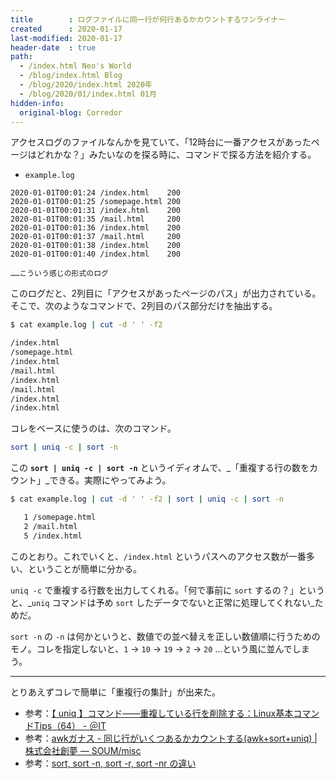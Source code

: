 ```yaml
---
title        : ログファイルに同一行が何行あるかカウントするワンライナー
created      : 2020-01-17
last-modified: 2020-01-17
header-date  : true
path:
  - /index.html Neo's World
  - /blog/index.html Blog
  - /blog/2020/index.html 2020年
  - /blog/2020/01/index.html 01月
hidden-info:
  original-blog: Corredor
---
```


アクセスログのファイルなんかを見ていて、「12時台に一番アクセスがあったページはどれかな？」みたいなのを探る時に、コマンドで探る方法を紹介する。

- `example.log`

```
2020-01-01T00:01:24 /index.html    200
2020-01-01T00:01:25 /somepage.html 200
2020-01-01T00:01:31 /index.html    200
2020-01-01T00:01:35 /mail.html     200
2020-01-01T00:01:36 /index.html    200
2020-01-01T00:01:37 /mail.html     200
2020-01-01T00:01:38 /index.html    200
2020-01-01T00:01:40 /index.html    200

……こういう感じの形式のログ
```

このログだと、2列目に「アクセスがあったページのパス」が出力されている。そこで、次のようなコマンドで、2列目のパス部分だけを抽出する。

```bash
$ cat example.log | cut -d ' ' -f2

/index.html
/somepage.html
/index.html
/mail.html
/index.html
/mail.html
/index.html
/index.html
```

コレをベースに使うのは、次のコマンド。

```bash
sort | uniq -c | sort -n
```

この __`sort | uniq -c | sort -n`__ というイディオムで、_「重複する行の数をカウント」_できる。実際にやってみよう。

```bash
$ cat example.log | cut -d ' ' -f2 | sort | uniq -c | sort -n

   1 /somepage.html
   2 /mail.html
   5 /index.html
```

このとおり。これでいくと、`/index.html` というパスへのアクセス数が一番多い、ということが簡単に分かる。

`uniq -c` で重複する行数を出力してくれる。「何で事前に `sort` するの？」というと、_`uniq` コマンドは予め `sort` したデータでないと正常に処理してくれない_ためだ。

`sort -n` の `-n` は何かというと、数値での並べ替えを正しい数値順に行うためのモノ。コレを指定しないと、`1` → `10` → `19` → `2` → `20` …という風に並んでしまう。

---

とりあえずコレで簡単に「重複行の集計」が出来た。

- 参考：[【 uniq 】コマンド――重複している行を削除する：Linux基本コマンドTips（64） - ＠IT](https://www.atmarkit.co.jp/ait/articles/1611/14/news021.html)
- 参考：[awkガナス - 同じ行がいくつあるかカウントする(awk+sort+uniq) | 株式会社創夢 — SOUM/misc](https://www.soum.co.jp/misc/awk/3/)
- 参考：[sort, sort -n, sort -r, sort -nr の違い](http://www.nemotos.net/?p=2829)
